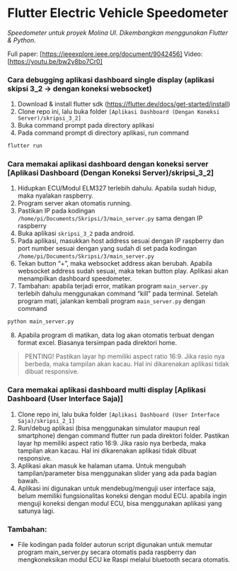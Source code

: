 # Flutter Electric Vehicle Speedometer
_Speedometer untuk proyek Molina UI. Dikembangkan menggunakan Flutter & Python._


Full paper: [https://ieeexplore.ieee.org/document/9042456]
Video: [https://youtu.be/bw2y8bo7Cr0]


### Cara debugging aplikasi dashboard single display (aplikasi skipsi 3_2 → dengan koneksi websocket)
1.	Download & install flutter sdk (https://flutter.dev/docs/get-started/install)
2.	Clone repo ini, lalu buka folder `[Aplikasi Dashboard (Dengan Koneksi Server)/skripsi_3_2]`
3.	Buka command prompt pada directory aplikasi
4.	Pada command prompt di directory aplikasi, run command 
```sh
flutter run 
``` 


### Cara memakai aplikasi dashboard dengan koneksi server [Aplikasi Dashboard (Dengan Koneksi Server)/skripsi_3_2]
1.	Hidupkan ECU/Modul ELM327 terlebih dahulu. Apabila sudah hidup, maka nyalakan raspberry.
2.	Program server akan otomatis running.
3.	Pastikan IP pada kodingan `/home/pi/Documents/Skripsi/3/main_server.py` sama dengan IP raspberry
4.	Buka aplikasi `skripsi_3_2` pada android. 
5.	Pada aplikasi, masukkan host address sesuai dengan IP raspberry dan port number sesuai dengan yang sudah di set pada kodingan `/home/pi/Documents/Skripsi/3/main_server.py`
6.	Tekan button “+”, maka websocket address akan berubah. Apabila websocket address sudah sesuai, maka tekan button play. Aplikasi akan menampilkan dashboard speedometer.
7.	Tambahan: apabila terjadi error, matikan program `main_server.py` terlebih dahulu menggunakan command “kill” pada terminal. Setelah program mati, jalankan kembali program `main_server.py` dengan command 
```sh
python main_server.py
```
8.	Apabila program di matikan, data log akan otomatis terbuat dengan format excel. Biasanya tersimpan pada direktori home.

> PENTING! Pastikan layar hp memiliki aspect ratio 16:9. Jika rasio nya berbeda, maka tampilan akan kacau. Hal ini dikarenakan aplikasi tidak dibuat responsive.


### Cara memakai aplikasi dashboard multi display [Aplikasi Dashboard (User Interface Saja)]
1.	Clone repo ini, lalu buka folder `[Aplikasi Dashboard (User Interface Saja)/skripsi_2_1]`
2.	Run/debug aplikasi (bisa menggunakan simulator maupun real smartphone) dengan command flutter run pada direktori folder. Pastikan layar hp memiliki aspect ratio 16:9. Jika rasio nya berbeda, maka tampilan akan kacau. Hal ini dikarenakan aplikasi tidak dibuat responsive.
3.	Aplikasi akan masuk ke halaman utama. Untuk mengubah tampilan/parameter bisa menggunakan slider yang ada pada bagian bawah.
4.	Aplikasi ini digunakan untuk mendebug/menguji user interface saja, belum memiliki fungsionalitas koneksi dengan modul ECU. apabila ingin menguji koneksi dengan modul ECU, bisa menggunakan aplikasi yang satunya lagi.
	
### Tambahan:
-	File kodingan pada folder autorun script digunakan untuk memutar program main_server.py secara otomatis pada raspberry dan mengkoneksikan modul ECU ke Raspi melalui bluetooth secara otomatis.
